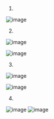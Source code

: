 1. 
![image](https://user-images.githubusercontent.com/74185337/236622956-d3f053b5-6c2b-46f5-b8e7-32f00e4aebfb.png)

2. 
![image](https://user-images.githubusercontent.com/74185337/236623181-f3cb8dfa-d5cb-4978-9f05-bc65751a1b13.png)

![image](https://user-images.githubusercontent.com/74185337/236675142-409c1fce-af58-42ea-b6ac-11e2692f9cf1.png)



3. 
![image](https://user-images.githubusercontent.com/74185337/236625626-7ba9133f-fe78-4ae9-9c92-ba8df24de37f.png)

![image](https://user-images.githubusercontent.com/74185337/236675181-0349a9fd-5205-4f0d-81a9-e5fd6241a622.png)


4. 
![image](https://user-images.githubusercontent.com/74185337/236676569-1b0a12c8-9fc9-4488-a00c-b3ef1d20f96a.png)
![image](https://user-images.githubusercontent.com/74185337/236676594-6c59ad55-c8eb-436d-b992-7497b368f2e7.png)

